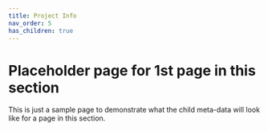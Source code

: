 ```yaml
---
title: Project Info
nav_order: 5
has_children: true
---
```


# Placeholder page for 1st page in this section

This is just a sample page to demonstrate what the child meta-data will look like
for a page in this section.
